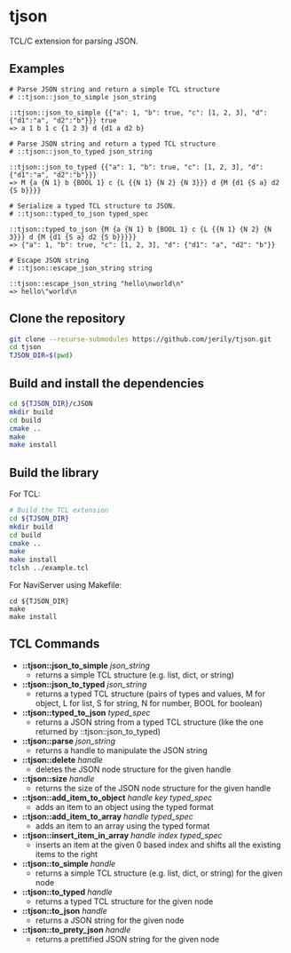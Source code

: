 # tjson

TCL/C extension for parsing JSON.

## Examples
```
# Parse JSON string and return a simple TCL structure
# ::tjson::json_to_simple json_string

::tjson::json_to_simple {{"a": 1, "b": true, "c": [1, 2, 3], "d": {"d1":"a", "d2":"b"}}} true
=> a 1 b 1 c {1 2 3} d {d1 a d2 b} 

# Parse JSON string and return a typed TCL structure
# ::tjson::json_to_typed json_string

::tjson::json_to_typed {{"a": 1, "b": true, "c": [1, 2, 3], "d": {"d1":"a", "d2":"b"}}}
=> M {a {N 1} b {BOOL 1} c {L {{N 1} {N 2} {N 3}}} d {M {d1 {S a} d2 {S b}}}}

# Serialize a typed TCL structure to JSON.
# ::tjson::typed_to_json typed_spec

::tjson::typed_to_json {M {a {N 1} b {BOOL 1} c {L {{N 1} {N 2} {N 3}}} d {M {d1 {S a} d2 {S b}}}}}
=> {"a": 1, "b": true, "c": [1, 2, 3], "d": {"d1": "a", "d2": "b"}}

# Escape JSON string
# ::tjson::escape_json_string string

::tjson::escape_json_string "hello\nworld\n"
=> hello\"world\n
```

## Clone the repository
```bash
git clone --recurse-submodules https://github.com/jerily/tjson.git
cd tjson
TJSON_DIR=$(pwd)
```

## Build and install the dependencies
```bash
cd ${TJSON_DIR}/cJSON
mkdir build
cd build
cmake ..
make
make install
```

## Build the library
For TCL:
```bash
# Build the TCL extension
cd ${TJSON_DIR}
mkdir build
cd build
cmake ..
make
make install
tclsh ../example.tcl
```

For NaviServer using Makefile:
```
cd ${TJSON_DIR}
make
make install
```

## TCL Commands

* **::tjson::json_to_simple** *json_string*
    - returns a simple TCL structure (e.g. list, dict, or string)
* **::tjson::json_to_typed** *json_string*
    - returns a typed TCL structure (pairs of types and values, M for object, L for list, S for string, N for number, BOOL for boolean)
* **::tjson::typed_to_json** *typed_spec*
    - returns a JSON string from a typed TCL structure (like the one returned by ::tjson::json_to_typed)
* **::tjson::parse** *json_string*
    - returns a handle to manipulate the JSON string
* **::tjson::delete** *handle*
    - deletes the JSON node structure for the given handle
* **::tjson::size** *handle*
  - returns the size of the JSON node structure for the given handle
* **::tjson::add_item_to_object** *handle* *key* *typed_spec*
  - adds an item to an object using the typed format
* **::tjson::add_item_to_array** *handle* *typed_spec*
  - adds an item to an array using the typed format
* **::tjson::insert_item_in_array** *handle* *index* *typed_spec*
  - inserts an item at the given 0 based index and shifts all the existing items to the right
* **::tjson::to_simple** *handle*
  - returns a simple TCL structure (e.g. list, dict, or string) for the given node
* **::tjson::to_typed** *handle*
  - returns a typed TCL structure for the given node
* **::tjson::to_json** *handle*
  - returns a JSON string for the given node
* **::tjson::to_prety_json** *handle*
  - returns a prettified JSON string for the given node






